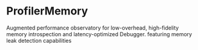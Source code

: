 # ProfilerMemory
Augmented performance observatory for low-overhead, high-fidelity memory introspection and latency-optimized Debugger. featuring memory leak detection capabilities

